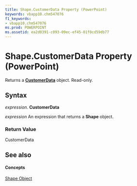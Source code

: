 ```yaml
---
title: Shape.CustomerData Property (PowerPoint)
keywords: vbapp10.chm547076
f1_keywords:
- vbapp10.chm547076
ms.prod: POWERPOINT
ms.assetid: ea2d0391-c093-09ec-ef45-01f0cd59db77
---
```



# Shape.CustomerData Property (PowerPoint)

Returns a  **[CustomerData](customerdata-object-powerpoint.md)** object. Read-only.


## Syntax

 _expression_. **CustomerData**

 _expression_ An expression that returns a **Shape** object.


### Return Value

CustomerData


## See also


#### Concepts


[Shape Object](shape-object-powerpoint.md)

